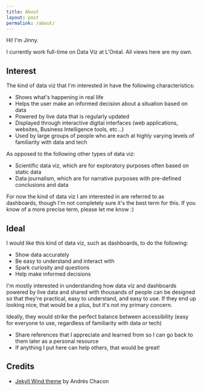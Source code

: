 ```yaml
---
title: About
layout: post
permalink: /about/
---
```


Hi! I'm Jinny.

I currently work full-time on Data Viz at L'Oréal. All views here are my own.

## Interest

The kind of data viz that I'm interested in have the following characteristics:
- Shows what's happening in real life
- Helps the user make an informed decision about a situation based on data
- Powered by live data that is regularly updated
- Displayed through interactive digital interfaces (web applications, websites, Business Intelligence tools, etc...)
- Used by large groups of people who are each at highly varying levels of familiarity with data and tech

As opposed to the following other types of data viz:
- Scientific data viz, which are for exploratory purposes often based on static data
- Data journalism, which are for narrative purposes with pre-defined conclusions and data

For now the kind of data viz I am interested in are referred to as dashboards, though I'm not completely sure it's the best term for this. If you know of a more precise term, please let me know :)

## Ideal

I would like this kind of data viz, such as dashboards, to do the following:
- Show data accurately
- Be easy to understand and interact with
- Spark curiosity and questions
- Help make informed decisions


I'm mostly interested in understanding how data viz and dashboards powered by live data and shared with thousands of people can be designed so that they're practical, easy to understand, and easy to use. If they end up looking nice, that would be a plus, but it's not my primary concern.

Ideally, they would strike the perfect balance between accessibility (easy for everyone to use, regardless of familiarity with data or tech)

- Share references that I appreciate and learned from so I can go back to them later as a personal resource
- If anything I put here can help others, that would be great!

## Credits
- [Jekyll Wind theme](https://github.com/a-chacon/wind) by Andrés Chacon